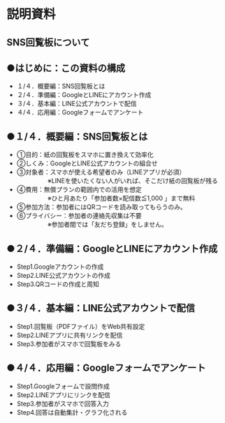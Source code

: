 # 説明資料
## SNS回覧板について
## ●はじめに：この資料の構成
- １/４．概要編：SNS回覧板とは
- ２/４．準備編：GoogleとLINEにアカウント作成
- ３/４．基本編：LINE公式アカウントで配信
- ４/４．応用編：Googleフォームでアンケート
## ●１/４．概要編：SNS回覧板とは
- ①目的：紙の回覧板をスマホに置き換えて効率化
- ②しくみ：GoogleとLINE公式アカウントの組合せ
- ③対象者：スマホが使える希望者のみ（LINEアプリが必須）  
　　　　　※LINEを使いたくない人がいれば、そこだけ紙の回覧板が残る
- ④費用：無償プランの範囲内での活用を想定  
　　　　　※ひと月あたり「参加者数×配信数≦1,000 」まで無料
- ⑤参加方法：参加者にはQRコードを読み取ってもらうのみ。
- ⑥プライバシー：参加者の連絡先収集は不要  
　　　　　※参加者間では「友だち登録」をしません。
## ●２/４．準備編：GoogleとLINEにアカウント作成
- Step1.Googleアカウントの作成
- Step2.LINE公式アカウントの作成
- Step3.QRコードの作成と周知
## ●３/４．基本編：LINE公式アカウントで配信
- Step1.回覧板（PDFファイル）をWeb共有設定
- Step2.LINEアプリに共有リンクを配信
- Step3.参加者がスマホで回覧板をみる
## ●４/４．応用編：Googleフォームでアンケート
- Step1.Googleフォームで設問作成
- Step2.LINEアプリにリンクを配信
- Step3.参加者がスマホで回答入力
- Step4.回答は自動集計・グラフ化される